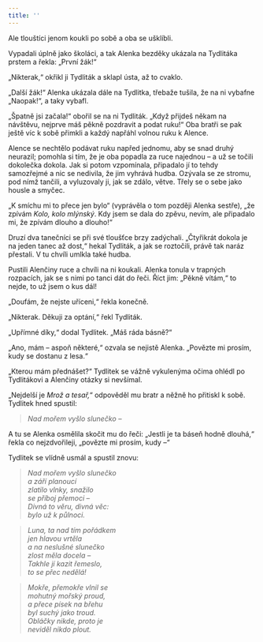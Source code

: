 ```yaml
---
title: ''
---
```


Ale tlouštíci jenom koukli po sobě a oba se ušklíbli.

Vypadali úplně jako školáci, a tak Alenka bezděky ukázala na Tydlitáka prstem a řekla: „První žák!“

„Nikterak,“ okřikl ji Tydliták a sklapl ústa, až to cvaklo.

„Další žák!“ Alenka ukázala dále na Tydlitka, třebaže tušila, že na ni vybafne „Naopak!“, a taky vybafl.

„Špatně jsi začala!“ obořil se na ni Tydliták. „Když přijdeš někam na návštěvu, nejprve máš pěkně pozdravit a podat ruku!“ Oba bratři se pak ještě víc k sobě přimkli a každý napřáhl volnou ruku k Alence.

Alence se nechtělo podávat ruku napřed jednomu, aby se snad druhý neurazil; pomohla si tím, že je oba popadla za ruce najednou – a už se točili dokolečka dokola. Jak si potom vzpomínala, připadalo jí to tehdy samozřejmé a nic se nedivila, že jim vyhrává hudba. Ozývala se ze stromu, pod nímž tančili, a vyluzovaly ji, jak se zdálo, větve. Třely se o sebe jako housle a smyčec.

„K smíchu mi to přece jen bylo“ (vyprávěla o tom později Alenka sestře), „že zpívám _Kolo, kolo mlýnský_. Kdy jsem se dala do zpěvu, nevím, ale připadalo mi, že zpívám dlouho a dlouho!“

Druzí dva tanečníci se při své tloušťce brzy zadýchali. „Čtyřikrát dokola je na jeden tanec až dost,“ hekal Tydliták, a jak se roztočili, právě tak naráz přestali. V tu chvíli umlkla také hudba.

Pustili Alenčiny ruce a chvíli na ni koukali. Alenka tonula v trapných rozpacích, jak se s nimi po tanci dát do řeči. Říct jim: „Pěkně vítám,“ to nejde, to už jsem o kus dál!

„Doufám, že nejste uříceni,“ řekla konečně.

„Nikterak. Děkuji za optání,“ řekl Tydliták.

„Upřímné díky,“ dodal Tydlitek. „Máš ráda básně?“

„Ano, mám – aspoň některé,“ ozvala se nejistě Alenka. „Povězte mi prosím, kudy se dostanu z lesa.“

„Kterou mám přednášet?“ Tydlitek se vážně vykulenýma očima ohlédl po Tydlitákovi a Alenčiny otázky si nevšímal.

„Nejdelší je _Mrož a tesař,_“ odpověděl mu bratr a něžně ho přitiskl k sobě. Tydlitek hned spustil:

> _Nad mořem vyšlo slunečko –_

A tu se Alenka osmělila skočit mu do řeči: „Jestli je ta báseň hodně dlouhá,“ řekla co nejzdvořileji, „povězte mi prosím, kudy –“

Tydlitek se vlídně usmál a spustil znovu:

> _Nad mořem vyšlo slunečko  
> a září planoucí  
> zlatilo vlnky, snažilo  
> se příboj přemoci –  
> Divná to věru, divná věc:  
> bylo už k půlnoci._

> _Luna, ta nad tím pořádkem  
> jen hlavou vrtěla  
> a na neslušné slunečko  
> zlost měla docela –  
> Takhle jí kazit řemeslo,  
> to se přec nedělá!_

> _Mokře, přemokře vlnil se  
> mohutný mořský proud,  
> a přece písek na břehu  
> byl suchý jako troud.  
> Obláčky nikde, proto je  
> neviděl nikdo plout._
